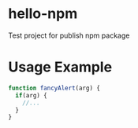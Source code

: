 # hello-npm
Test project for publish npm package

# Usage Example
```javascript
function fancyAlert(arg) {
  if(arg) {
    //...
  }
}
```